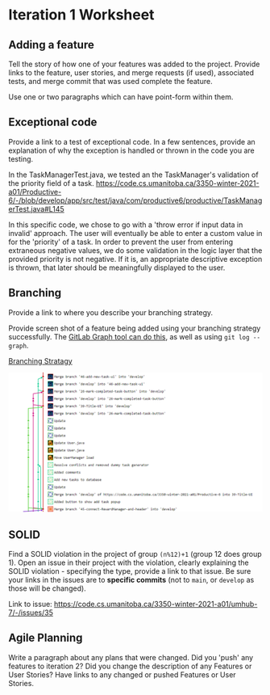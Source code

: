 Iteration 1 Worksheet
=====================

Adding a feature
-----------------

Tell the story of how one of your features was added to the project.
Provide links to the
feature, user stories, and merge requests (if used), associated tests, and merge commit
that was used complete the feature.

Use one or two paragraphs which can have point-form within them.

Exceptional code
----------------

Provide a link to a test of exceptional code. In a few sentences,
provide an explanation of why the exception is handled or thrown
in the code you are testing.

In the TaskManagerTest.java, we tested an the TaskManager's validation of the priority
field of a task.
https://code.cs.umanitoba.ca/3350-winter-2021-a01/Productive-6/-/blob/develop/app/src/test/java/com/productive6/productive/TaskManagerTest.java#L145

In this specific code, we chose to go with a 'throw error if input data in invalid' approach.
The user will eventually be able to enter a custom value in for the 'priority' of a task.
In order to prevent the user from entering extraneous negative values, we do some validation in the logic layer
that the provided priority is not negative. If it is, an appropriate descriptive exception is thrown, that
later should be meaningfully displayed to the user.

Branching
----------

Provide a link to where you describe your branching strategy.

Provide screen shot of a feature being added using your branching strategy
successfully. The [GitLab Graph tool can do this](https://code.cs.umanitoba.ca/comp3350-summer2019/cook-eBook/-/network/develop),
as well as using `git log --graph`.

[Branching Stratagy](BranchingStratagy.md)

![Picture of git graph](Branching.png)

SOLID
-----

Find a SOLID violation in the project of group `(n%12)+1` (group 12 does group 1).
Open an issue in their project with the violation,
clearly explaining the SOLID violation - specifying the type, provide a link to that issue. Be sure
your links in the issues are to **specific commits** (not to `main`, or `develop` as those will be changed).

Link to issue:
https://code.cs.umanitoba.ca/3350-winter-2021-a01/umhub-7/-/issues/35

Agile Planning
--------------

Write a paragraph about any plans that were changed. Did you
'push' any features to iteration 2? Did you change the description
of any Features or User Stories? Have links to any changed or pushed Features
or User Stories.
